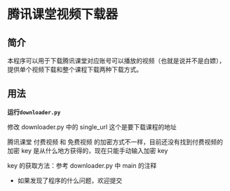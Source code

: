 # 腾讯课堂视频下载器

## 简介

本程序可以用于下载腾讯课堂对应账号可以播放的视频（也就是说并不是白嫖），提供单个视频下载和整个课程下载两种下载方式。

## 用法

**运行`downloader.py`**

修改 downloader.py 中的 single_url 这个是要下载课程的地址

腾讯课堂 付费视频 和 免费视频 的加密方式不一样，目前还没有找到付费视频的加密 key 是从什么地方获得的，现在只能手动输入加密 key

key 的获取方法：参考 downloader.py 中 main 的注释

- 如果发现了程序的什么问题，欢迎提交
